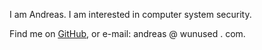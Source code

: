 I am Andreas. I am interested in computer system security.

Find me on [GitHub](https://github.com/wunused), or e-mail: andreas @ wunused . com.
